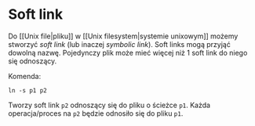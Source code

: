 # Soft link
Do [[Unix file|pliku]] w [[Unix filesystem|systemie unixowym]] możemy stworzyć *soft link* (lub inaczej *symbolic link*). Soft links mogą przyjąć dowolną nazwę. Pojedynczy plik może mieć więcej niż 1 soft link do niego się odnoszący.

Komenda:
``` 
ln -s p1 p2
```
Tworzy soft link `p2` odnoszący się do pliku o ścieżce `p1`. Każda operacja/proces na `p2` będzie odnosiło się do pliku `p1`.
